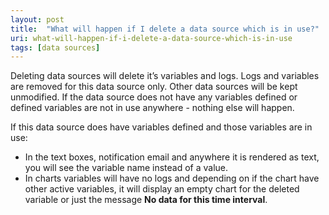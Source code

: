 ```yaml
---
layout: post
title:  "What will happen if I delete a data source which is in use?"
uri: what-will-happen-if-i-delete-a-data-source-which-is-in-use
tags: [data sources]
---
```


<p>
    Deleting data sources will delete it’s variables and logs. Logs and variables are removed for this data source only.
    Other data sources will be kept unmodified. If the data source does not have any variables defined or defined
    variables are not in use anywhere - nothing else will happen.
</p>

<!--more-->

<p>
    If this data source does have variables defined and those variables are in use:
</p>
<ul>
    <li>
        In the text boxes, notification email and anywhere it is rendered as text, you will see the variable name
        instead of a value.
    </li>
    <li>
        In charts variables will have no logs and depending on if the chart have other active variables, it will display
        an empty chart for the deleted variable or just the message <strong>No data for this time interval</strong>.
    </li>
</ul>